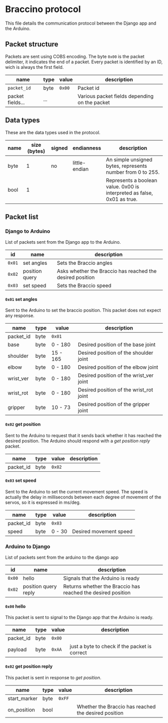 # Braccino protocol

This file details the communication protocol between the Django app and the Arduino.

## Packet structure

Packets are sent using COBS encoding.
The byte `0x00` is the packet delimiter, it indicates the end of a packet.
Every packet is identified by an ID, wich is always the first field.

| name             | type | value  | description                                   |
| ---------------- | ---- | ------ | --------------------------------------------- |
| `packet_id`      | byte | `0x00` | Packet id                                     |
| packet fields... | ...  |        | Various packet fields depending on the packet |

## Data types

These are the data types used in the protocol.

| name | size (bytes) | signed | endianness    | description                                                             |
| ---- | ------------ | ------ | ------------- | ----------------------------------------------------------------------- |
| byte | 1            | no     | little-endian | An simple unsigned bytes, represents number from 0 to 255.              |
| bool | 1            |        |               | Represents a boolean value. 0x00 is interpreted as false, 0x01 as true. |

## Packet list

### Django to Arduino

List of packets sent from the Django app to the Arduino.

| id     | name           | description                                               |
| ------ | -------------- | --------------------------------------------------------- |
| `0x01` | set angles     | Sets the Braccio angles                                   |
| `0x02` | position query | Asks whether the Braccio has reached the desired position |
| `0x03` | set speed      | Sets the Braccio speed                                    |

#### `0x01` set angles

Sent to the Arduino to set the braccio position.
This packet does not expect any response.

| name      | type | value    | description                             |
| --------- | ---- | -------- | --------------------------------------- |
| packet_id | byte | `0x01`   |                                         |
| base      | byte | 0 - 180  | Desired position of the base joint      |
| shoulder  | byte | 15 - 165 | Desired position of the shoulder joint  |
| elbow     | byte | 0 - 180  | Desired position of the elbow joint     |
| wrist_ver | byte | 0 - 180  | Desired position of the wrist_ver joint |
| wrist_rot | byte | 0 - 180  | Desired position of the wrist_rot joint |
| gripper   | byte | 10 - 73  | Desired position of the gripper joint   |

#### `0x02` get position

Sent to the Arduino to request that it sends back whether it has reached the desired position.
The Arduino should respond with a _get position reply_ packet.

| name      | type | value  | description |
| --------- | ---- | ------ | ----------- |
| packet_id | byte | `0x02` |             |

#### `0x03` set speed

Sent to the Arduino to set the current movement speed.
The speed is actually the delay in milliseconds between each degree of movement of the servos, so it is expressed in ms/deg.

| name      | type | value  | description            |
| --------- | ---- | ------ | ---------------------- |
| packet_id | byte | `0x03` |                        |
| speed     | byte | 0 - 30 | Desired movement speed |

### Arduino to Django

List of packets sent from the arduino to the django app

| id     | name                 | description                                                  |
| ------ | -------------------- | ------------------------------------------------------------ |
| `0x00` | hello                | Signals that the Arduino is ready                            |
| `0x02` | position query reply | Returns whether the Braccio has reached the desired position |

#### `0x00` hello

This packet is sent to signal to the Django app that the Arduino is ready.

| name      | type | value  | description                                   |
| --------- | ---- | ------ | --------------------------------------------- |
| packet_id | byte | `0x00` |                                               |
| payload   | byte | `0xAA` | just a byte to check if the packet is correct |

#### `0x02` get position reply

This packet is sent in response to _get position_.

| name         | type | value  | description                                          |
| ------------ | ---- | ------ | ---------------------------------------------------- |
| start_marker | byte | `0xFF` |                                                      |
| on_position  | bool |        | Whether the Braccio has reached the desired position |
